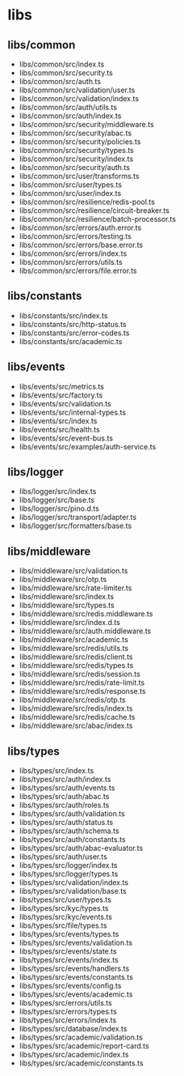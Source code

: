 # libs

## libs/common

- libs/common/src/index.ts
- libs/common/src/security.ts
- libs/common/src/auth.ts
- libs/common/src/validation/user.ts
- libs/common/src/validation/index.ts
- libs/common/src/auth/utils.ts
- libs/common/src/auth/index.ts
- libs/common/src/security/middleware.ts
- libs/common/src/security/abac.ts
- libs/common/src/security/policies.ts
- libs/common/src/security/types.ts
- libs/common/src/security/index.ts
- libs/common/src/security/auth.ts
- libs/common/src/user/transforms.ts
- libs/common/src/user/types.ts
- libs/common/src/user/index.ts
- libs/common/src/resilience/redis-pool.ts
- libs/common/src/resilience/circuit-breaker.ts
- libs/common/src/resilience/batch-processor.ts
- libs/common/src/errors/auth.error.ts
- libs/common/src/errors/testing.ts
- libs/common/src/errors/base.error.ts
- libs/common/src/errors/index.ts
- libs/common/src/errors/utils.ts
- libs/common/src/errors/file.error.ts

## libs/constants

- libs/constants/src/index.ts
- libs/constants/src/http-status.ts
- libs/constants/src/error-codes.ts
- libs/constants/src/academic.ts

## libs/events

- libs/events/src/metrics.ts
- libs/events/src/factory.ts
- libs/events/src/validation.ts
- libs/events/src/internal-types.ts
- libs/events/src/index.ts
- libs/events/src/health.ts
- libs/events/src/event-bus.ts
- libs/events/src/examples/auth-service.ts

## libs/logger

- libs/logger/src/index.ts
- libs/logger/src/base.ts
- libs/logger/src/pino.d.ts
- libs/logger/src/transport/adapter.ts
- libs/logger/src/formatters/base.ts

## libs/middleware

- libs/middleware/src/validation.ts
- libs/middleware/src/otp.ts
- libs/middleware/src/rate-limiter.ts
- libs/middleware/src/index.ts
- libs/middleware/src/types.ts
- libs/middleware/src/redis.middleware.ts
- libs/middleware/src/index.d.ts
- libs/middleware/src/auth.middleware.ts
- libs/middleware/src/academic.ts
- libs/middleware/src/redis/utils.ts
- libs/middleware/src/redis/client.ts
- libs/middleware/src/redis/types.ts
- libs/middleware/src/redis/session.ts
- libs/middleware/src/redis/rate-limit.ts
- libs/middleware/src/redis/response.ts
- libs/middleware/src/redis/otp.ts
- libs/middleware/src/redis/index.ts
- libs/middleware/src/redis/cache.ts
- libs/middleware/src/abac/index.ts

## libs/types

- libs/types/src/index.ts
- libs/types/src/auth/index.ts
- libs/types/src/auth/events.ts
- libs/types/src/auth/abac.ts
- libs/types/src/auth/roles.ts
- libs/types/src/auth/validation.ts
- libs/types/src/auth/status.ts
- libs/types/src/auth/schema.ts
- libs/types/src/auth/constants.ts
- libs/types/src/auth/abac-evaluator.ts
- libs/types/src/auth/user.ts
- libs/types/src/logger/index.ts
- libs/types/src/logger/types.ts
- libs/types/src/validation/index.ts
- libs/types/src/validation/base.ts
- libs/types/src/user/types.ts
- libs/types/src/kyc/types.ts
- libs/types/src/kyc/events.ts
- libs/types/src/file/types.ts
- libs/types/src/events/types.ts
- libs/types/src/events/validation.ts
- libs/types/src/events/state.ts
- libs/types/src/events/index.ts
- libs/types/src/events/handlers.ts
- libs/types/src/events/constants.ts
- libs/types/src/events/config.ts
- libs/types/src/events/academic.ts
- libs/types/src/errors/utils.ts
- libs/types/src/errors/types.ts
- libs/types/src/errors/index.ts
- libs/types/src/database/index.ts
- libs/types/src/academic/validation.ts
- libs/types/src/academic/report-card.ts
- libs/types/src/academic/index.ts
- libs/types/src/academic/constants.ts
